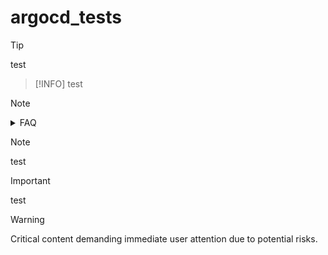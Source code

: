 # argocd_tests
> [!TIP]
> test

> [!INFO] 
> test

> [!note]
> <details><summary>FAQ</summary>
> </details>

> [!NOTE] 
> test

> [!IMPORTANT]
> test

>[!WARNING] 
> Critical content demanding immediate user attention due to potential risks.
